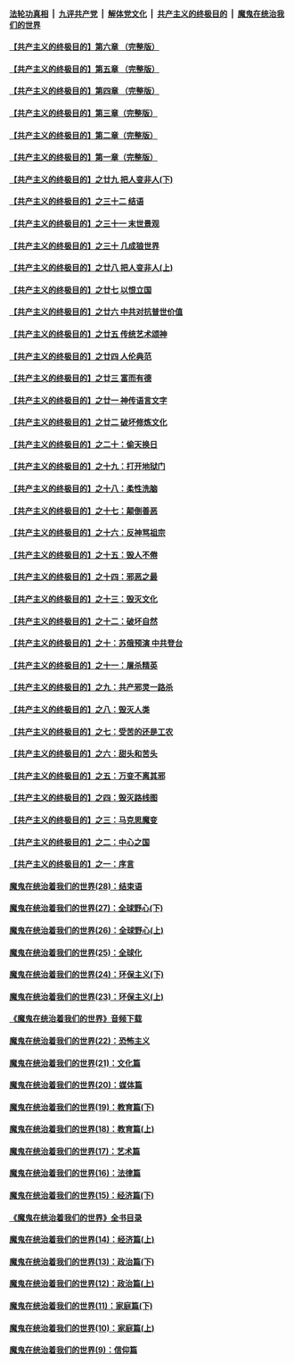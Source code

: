 ####  [法轮功真相](../../../../basic/blob/master/README.md?t=08261626) &nbsp;|&nbsp; [九评共产党](../../../../9ping.md/blob/master/README.md?t=08261626) &nbsp;|&nbsp; [解体党文化](../../../../jtdwh.md/blob/master/README.md?t=08261626)  &nbsp;|&nbsp; [共产主义的终极目的](../../../../gczydzjmd.md/blob/master/README.md?t=08261626) &nbsp;|&nbsp; [魔鬼在统治我们的世界](../../../../mgztzwmdsj.md/blob/master/README.md?t=08261626) 

#### [【共产主义的终极目的】第六章 （完整版）](../pages/nsc422/n11428913.md?t=08261626) 

#### [【共产主义的终极目的】第五章 （完整版）](../pages/nsc422/n11428912.md?t=08261626) 

#### [【共产主义的终极目的】第四章 （完整版）](../pages/nsc422/n11428907.md?t=08261626) 

#### [【共产主义的终极目的】第三章（完整版）](../pages/nsc422/n11428848.md?t=08261626) 

#### [【共产主义的终极目的】第二章（完整版）](../pages/nsc422/n11428831.md?t=08261626) 

#### [【共产主义的终极目的】第一章（完整版）](../pages/nsc422/n11417651.md?t=08261626) 

#### [【共产主义的终极目的】之廿九 把人变非人(下)](../pages/nsc422/n11344140.md?t=08261626) 

#### [【共产主义的终极目的】之三十二 结语](../pages/nsc422/n11360535.md?t=08261626) 

#### [【共产主义的终极目的】之三十一 末世景观](../pages/nsc422/n11351129.md?t=08261626) 

#### [【共产主义的终极目的】之三十 几成狼世界](../pages/nsc422/n11348280.md?t=08261626) 

#### [【共产主义的终极目的】之廿八 把人变非人(上)](../pages/nsc422/n11340492.md?t=08261626) 

#### [【共产主义的终极目的】之廿七 以恨立国](../pages/nsc422/n11336944.md?t=08261626) 

#### [【共产主义的终极目的】之廿六 中共对抗普世价值](../pages/nsc422/n11324785.md?t=08261626) 

#### [【共产主义的终极目的】之廿五 传统艺术颂神](../pages/nsc422/n11296396.md?t=08261626) 

#### [【共产主义的终极目的】之廿四 人伦典范](../pages/nsc422/n11296397.md?t=08261626) 

#### [【共产主义的终极目的】之廿三 富而有德](../pages/nsc422/n11283598.md?t=08261626) 

#### [【共产主义的终极目的】之廿一 神传语言文字](../pages/nsc422/n11263265.md?t=08261626) 

#### [【共产主义的终极目的】之廿二 破坏修炼文化](../pages/nsc422/n11245728.md?t=08261626) 

#### [【共产主义的终极目的】之二十：偷天换日](../pages/nsc422/n11238846.md?t=08261626) 

#### [【共产主义的终极目的】之十九：打开地狱门](../pages/nsc422/n11206376.md?t=08261626) 

#### [【共产主义的终极目的】之十八：柔性洗脑](../pages/nsc422/n11199994.md?t=08261626) 

#### [【共产主义的终极目的】之十七：颠倒善恶](../pages/nsc422/n11179782.md?t=08261626) 

#### [【共产主义的终极目的】之十六：反神骂祖宗](../pages/nsc422/n11166798.md?t=08261626) 

#### [【共产主义的终极目的】之十五：毁人不倦](../pages/nsc422/n11166792.md?t=08261626) 

#### [【共产主义的终极目的】之十四：邪恶之最](../pages/nsc422/n11150249.md?t=08261626) 

#### [【共产主义的终极目的】之十三：毁灭文化](../pages/nsc422/n11135227.md?t=08261626) 

#### [【共产主义的终极目的】之十二：破坏自然](../pages/nsc422/n11135214.md?t=08261626) 

#### [【共产主义的终极目的】之十：苏俄预演 中共登台](../pages/nsc422/n11118424.md?t=08261626) 

#### [【共产主义的终极目的】之十一：屠杀精英](../pages/nsc422/n11118442.md?t=08261626) 

#### [【共产主义的终极目的】之九：共产邪灵一路杀](../pages/nsc422/n11114139.md?t=08261626) 

#### [【共产主义的终极目的】之八：毁灭人类](../pages/nsc422/n11108503.md?t=08261626) 

#### [【共产主义的终极目的】之七：受苦的还是工农](../pages/nsc422/n11101809.md?t=08261626) 

#### [【共产主义的终极目的】之六：甜头和苦头](../pages/nsc422/n11096971.md?t=08261626) 

#### [【共产主义的终极目的】之五：万变不离其邪](../pages/nsc422/n11091285.md?t=08261626) 

#### [【共产主义的终极目的】之四：毁灭路线图](../pages/nsc422/n11086284.md?t=08261626) 

#### [【共产主义的终极目的】之三：马克思魔变](../pages/nsc422/n11061941.md?t=08261626) 

#### [【共产主义的终极目的】之二：中心之国](../pages/nsc422/n11047728.md?t=08261626) 

#### [【共产主义的终极目的】之一：序言](../pages/nsc422/n11086077.md?t=08261626) 

#### [魔鬼在统治着我们的世界(28)：结束语](../pages/nsc422/n10936246.md?t=08261626) 

#### [魔鬼在统治着我们的世界(27)：全球野心(下)](../pages/nsc422/n10928319.md?t=08261626) 

#### [魔鬼在统治着我们的世界(26)：全球野心(上)](../pages/nsc422/n10900318.md?t=08261626) 

#### [魔鬼在统治着我们的世界(25)：全球化](../pages/nsc422/n10788205.md?t=08261626) 

#### [魔鬼在统治着我们的世界(24)：环保主义(下)](../pages/nsc422/n10695307.md?t=08261626) 

#### [魔鬼在统治着我们的世界(23)：环保主义(上)](../pages/nsc422/n10688613.md?t=08261626) 

#### [《魔鬼在统治着我们的世界》音频下载](../pages/nsc422/n10635553.md?t=08261626) 

#### [魔鬼在统治着我们的世界(22)：恐怖主义](../pages/nsc422/n10614727.md?t=08261626) 

#### [魔鬼在统治着我们的世界(21)：文化篇](../pages/nsc422/n10597706.md?t=08261626) 

#### [魔鬼在统治着我们的世界(20)：媒体篇](../pages/nsc422/n10586579.md?t=08261626) 

#### [魔鬼在统治着我们的世界(19)：教育篇(下)](../pages/nsc422/n10564808.md?t=08261626) 

#### [魔鬼在统治着我们的世界(18)：教育篇(上)](../pages/nsc422/n10526970.md?t=08261626) 

#### [魔鬼在统治着我们的世界(17)：艺术篇](../pages/nsc422/n10499093.md?t=08261626) 

#### [魔鬼在统治着我们的世界(16)：法律篇](../pages/nsc422/n10485969.md?t=08261626) 

#### [魔鬼在统治着我们的世界(15)：经济篇(下)](../pages/nsc422/n10469975.md?t=08261626) 

#### [《魔鬼在统治着我们的世界》全书目录](../pages/nsc422/n10464261.md?t=08261626) 

#### [魔鬼在统治着我们的世界(14)：经济篇(上)](../pages/nsc422/n10457370.md?t=08261626) 

#### [魔鬼在统治着我们的世界(13)：政治篇(下)](../pages/nsc422/n10448270.md?t=08261626) 

#### [魔鬼在统治着我们的世界(12)：政治篇(上)](../pages/nsc422/n10444576.md?t=08261626) 

#### [魔鬼在统治着我们的世界(11)：家庭篇(下)](../pages/nsc422/n10440961.md?t=08261626) 

#### [魔鬼在统治着我们的世界(10)：家庭篇(上)](../pages/nsc422/n10435448.md?t=08261626) 

#### [魔鬼在统治着我们的世界(9)：信仰篇](../pages/nsc422/n10432159.md?t=08261626) 


